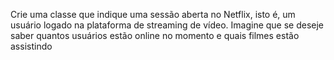  Crie uma classe que indique uma sessão aberta no Netflix, isto é, um usuário
 logado na plataforma de streaming de vídeo. Imagine que se deseje saber quantos
 usuários estão online no momento e quais filmes estão assistindo
